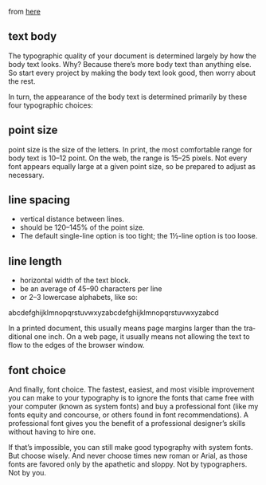 from [here](https://practicaltypography.com/typography-in-ten-minutes.html)

## text body
The ty­po­graphic qual­ity of your doc­u­ment is de­ter­mined largely by how the body text looks. Why? Be­cause there’s more body text than any­thing else. So start every project by mak­ing the body text look good, then worry about the rest.

In turn, the ap­pear­ance of the body text is de­ter­mined pri­mar­ily by these four ty­po­graphic choices:

## point size
point size is the size of the let­ters. In print, the most com­fort­able range for body text is 10–12 point. On the web, the range is 15–25 pix­els. Not every font ap­pears equally large at a given point size, so be pre­pared to ad­just as necessary.

## line spacing
* ver­ti­cal dis­tance be­tween lines. 
* should be 120–145% of the point size. 
* The de­fault sin­gle-line op­tion is too tight; the 1½-line op­tion is too loose. 

## line length
* hor­i­zon­tal width of the text block. 
* be an av­er­age of 45–90 char­ac­ters per line 
* or 2–3 low­er­case al­pha­bets, like so:

abcde­fghijklmnopqrstu­vwxyz­abcde­fghijklmnopqrstu­vwxyz­abcd

In a printed doc­u­ment, this usu­ally means page mar­gins larger than the tra­di­tional one inch. On a web page, it usu­ally means not al­low­ing the text to flow to the edges of the browser window.

## font choice
And fi­nally, font choice. The fastest, eas­i­est, and most vis­i­ble im­prove­ment you can make to your ty­pog­ra­phy is to ig­nore the fonts that came free with your com­puter (known as sys­tem fonts) and buy a pro­fes­sional font (like my fonts eq­uity and con­course, or oth­ers found in font rec­om­men­da­tions). A pro­fes­sional font gives you the ben­e­fit of a pro­fes­sional de­signer’s skills with­out hav­ing to hire one.

If that’s im­pos­si­ble, you can still make good ty­pog­ra­phy with sys­tem fonts. But choose wisely. And never choose times new ro­man or Ar­ial, as those fonts are fa­vored only by the ap­a­thetic and sloppy. Not by ty­pog­ra­phers. Not by you.
